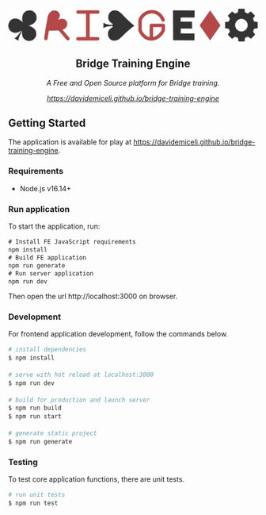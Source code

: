 <p align="center">
  <a href="https://github.com/davidemiceli/bridge-training-engine" target="_blank" rel="noopener noreferrer">
    <img src="assets/img/logo.png" alt="Bridge Training Engine">
  </a>
</p>
<h2 align="center">Bridge Training Engine</h2>
<p align="center"><em>A Free and Open Source platform for Bridge training.</em></p>
<p align="center"><a href="https://davidemiceli.github.io/bridge-training-engine"><em>https://davidemiceli.github.io/bridge-training-engine</em></a></p>

## Getting Started

The application is available for play at https://davidemiceli.github.io/bridge-training-engine.

### Requirements

- Node.js v16.14+

### Run application

To start the application, run:

```shell
# Install FE JavaScript requirements
npm install
# Build FE application
npm run generate
# Run server application
npm run dev
```

Then open the url http://localhost:3000 on browser.

### Development

For frontend application development, follow the commands below.

```bash
# install dependencies
$ npm install

# serve with hot reload at localhost:3000
$ npm run dev

# build for production and launch server
$ npm run build
$ npm run start

# generate static project
$ npm run generate
```

### Testing

To test core application functions, there are unit tests.

```bash
# run unit tests
$ npm run test
```
